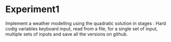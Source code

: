 # Experiment1
Implement a weather modelling using the quadratic solution in stages : Hard codig variables keyboard input, read from a file, for a single set of input, multiple sets of inputs and save all the versions on github.
